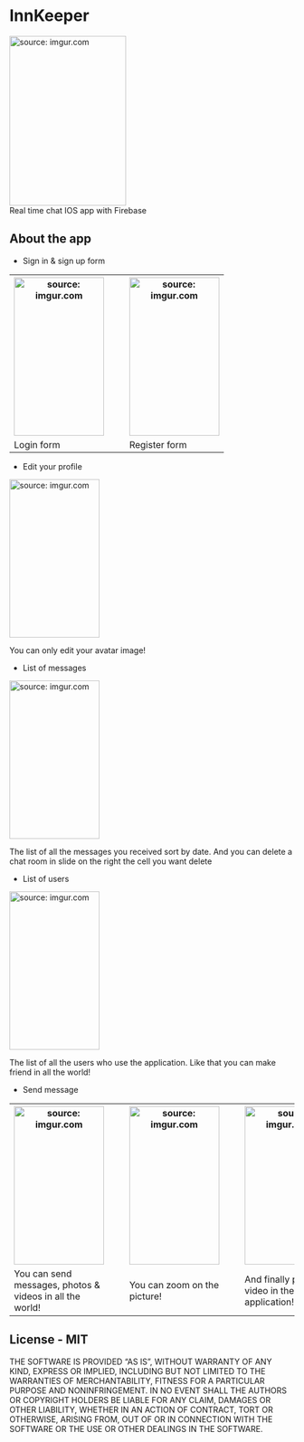 # InnKeeper

<img src="http://i.imgur.com/XVIMKIF.png" title="source: imgur.com" width=206 height=300 />
<br>
Real time chat IOS app with Firebase


## About the app

* Sign in & sign up form
<table style="border: none;">
  <tr>
    <th>
    <img src="http://i.imgur.com/LKKkNay.png" title="source: imgur.com" width=159 height=280 />
    </th>
    <th>
      &nbsp;&nbsp;&nbsp;
    </th>
    <th>
    <img src="http://i.imgur.com/6QVhIlC.png" title="source: imgur.com" width=159 height=280 />
    </th>
  </tr>
    <td>
      Login form
    </td>
    <td>
    </td>
    <td>
      Register form
    </td>
  <tr>
  </tr>
</table>

* Edit your profile
<img src="http://i.imgur.com/u4fWVZB.png" title="source: imgur.com" width=159 height=280 />

You can only edit your avatar image!

* List of messages
<img src="http://i.imgur.com/EgF22Qm.png" title="source: imgur.com" width=159 height=280 />

The list of all the messages you received sort by date. And you can delete a chat room in slide on the right the cell you want delete

* List of users
<img src="http://i.imgur.com/q6ut69F.png" title="source: imgur.com" width=159 height=280 />

The list of all the users who use the application. Like that you can make friend in all the world!

* Send message

<table style="border: none;">
  <tr>
    <th>
      <img src="http://i.imgur.com/OqV30R0.png" title="source: imgur.com" width=159 height=280 />
    </th>
    <th>
      &nbsp;&nbsp;&nbsp;
    </th>
    <th>
      <img src="http://i.imgur.com/wH3kmPV.png" title="source: imgur.com" width=159 height=280 />
    </th>
    <th>
      &nbsp;&nbsp;&nbsp;
    </th>
    <th>
      <img src="http://i.imgur.com/2YAOdLZ.png" title="source: imgur.com" width=159 height=280 />
    </th>
  </tr>
    <td>
      You can send messages, photos & videos in all the world!
    </td>
    <td>
    </td>
    <td>
      You can zoom on the picture!
    </td>
    <td>
    </td>
    <td>
      And finally play the video in the application!
    </td>
  <tr>
  </tr>
</table>


## License - MIT

THE SOFTWARE IS PROVIDED “AS IS”, WITHOUT WARRANTY OF ANY KIND, EXPRESS OR IMPLIED, INCLUDING BUT NOT LIMITED TO THE WARRANTIES OF MERCHANTABILITY, FITNESS FOR A PARTICULAR PURPOSE AND NONINFRINGEMENT. IN NO EVENT SHALL THE AUTHORS OR COPYRIGHT HOLDERS BE LIABLE FOR ANY CLAIM, DAMAGES OR OTHER LIABILITY, WHETHER IN AN ACTION OF CONTRACT, TORT OR OTHERWISE, ARISING FROM, OUT OF OR IN CONNECTION WITH THE SOFTWARE OR THE USE OR OTHER DEALINGS IN THE SOFTWARE.
